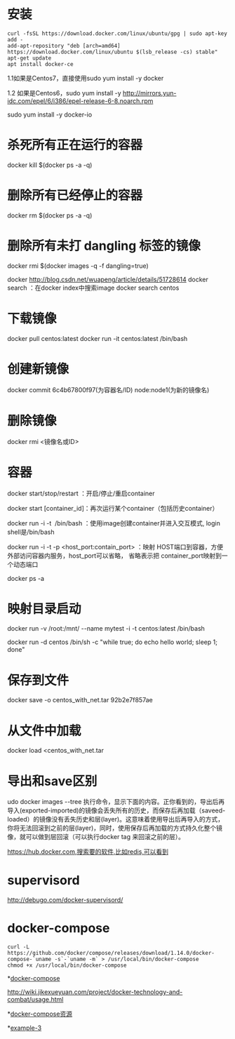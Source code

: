 # 安装
    curl -fsSL https://download.docker.com/linux/ubuntu/gpg | sudo apt-key add -
    add-apt-repository "deb [arch=amd64] https://download.docker.com/linux/ubuntu $(lsb_release -cs) stable"
    apt-get update
    apt install docker-ce

1.1如果是Centos7，直接使用sudo yum install -y docker

1.2 如果是Centos6，sudo yum install -y http://mirrors.yun-idc.com/epel/6/i386/epel-release-6-8.noarch.rpm

sudo yum install -y docker-io

# 杀死所有正在运行的容器

docker kill $(docker ps -a -q)

# 删除所有已经停止的容器
docker rm $(docker ps -a -q)

#  删除所有未打 dangling 标签的镜像
docker rmi $(docker images -q -f dangling=true)

docker
http://blog.csdn.net/wuapeng/article/details/51728614
docker search <image>：在docker index中搜索image
docker search centos

# 下载镜像
docker pull centos:latest
docker run -it centos:latest /bin/bash

# 创建新镜像
docker commit 6c4b67800f97(为容器名/ID) node:node1(为新的镜像名)

# 删除镜像
docker rmi <镜像名或ID>

# 容器
docker start/stop/restart <container> ：开启/停止/重启container
    
docker start [container_id]：再次运行某个container（包括历史container）

docker run -i -t <image> /bin/bash ：使用image创建container并进入交互模式, login shell是/bin/bash
    
docker run -i -t -p <host_port:contain_port> ：映射 HOST端口到容器，方便外部访问容器内服务，host_port可以省略，
省略表示把 container_port映射到一个动态端口

docker ps -a

# 映射目录启动

docker run  -v /root:/mnt/ --name mytest -i -t centos:latest /bin/bash

docker run -d centos /bin/sh -c "while true; do echo hello world; sleep 1; done"

# 保存到文件
docker save -o centos_with_net.tar 92b2e7f857ae

# 从文件中加载
docker load <centos_with_net.tar

# 导出和save区别

udo docker images --tree
执行命令，显示下面的内容。正你看到的，导出后再导入(exported-imported)的镜像会丢失所有的历史，而保存后再加载（saveed-loaded）的镜像没有丢失历史和层(layer)。这意味着使用导出后再导入的方式，你将无法回滚到之前的层(layer)，同时，使用保存后再加载的方式持久化整个镜像，就可以做到层回滚（可以执行docker tag <LAYER ID> <IMAGE NAME>来回滚之前的层）。

https://hub.docker.com,搜索要的软件,比如redis,可以看到

# supervisord
http://debugo.com/docker-supervisord/

# docker-compose

    curl -L https://github.com/docker/compose/releases/download/1.14.0/docker-compose-`uname -s`-`uname -m` > /usr/local/bin/docker-compose
    chmod +x /usr/local/bin/docker-compose

*[docker-compose](https://linux.cn/article-8746-1.html)

http://wiki.jikexueyuan.com/project/docker-technology-and-combat/usage.html

*[docker-compose资源](https://github.com/yeasy/docker-compose-files)

*[example-3](http://blog.csdn.net/yl_1314/article/details/53761049)



